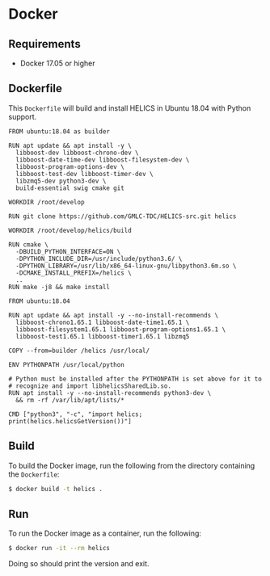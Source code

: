 Docker
======

Requirements
------------

* Docker 17.05 or higher

Dockerfile
----------

This `Dockerfile` will build and install HELICS in Ubuntu 18.04 with
Python support.

```
FROM ubuntu:18.04 as builder

RUN apt update && apt install -y \
  libboost-dev libboost-chrono-dev \
  libboost-date-time-dev libboost-filesystem-dev \
  libboost-program-options-dev \
  libboost-test-dev libboost-timer-dev \
  libzmq5-dev python3-dev \
  build-essential swig cmake git

WORKDIR /root/develop

RUN git clone https://github.com/GMLC-TDC/HELICS-src.git helics

WORKDIR /root/develop/helics/build

RUN cmake \
  -DBUILD_PYTHON_INTERFACE=ON \
  -DPYTHON_INCLUDE_DIR=/usr/include/python3.6/ \
  -DPYTHON_LIBRARY=/usr/lib/x86_64-linux-gnu/libpython3.6m.so \
  -DCMAKE_INSTALL_PREFIX=/helics \
  ..
RUN make -j8 && make install

FROM ubuntu:18.04

RUN apt update && apt install -y --no-install-recommends \
  libboost-chrono1.65.1 libboost-date-time1.65.1 \
  libboost-filesystem1.65.1 libboost-program-options1.65.1 \
  libboost-test1.65.1 libboost-timer1.65.1 libzmq5

COPY --from=builder /helics /usr/local/

ENV PYTHONPATH /usr/local/python

# Python must be installed after the PYTHONPATH is set above for it to
# recognize and import libhelicsSharedLib.so.
RUN apt install -y --no-install-recommends python3-dev \
  && rm -rf /var/lib/apt/lists/*

CMD ["python3", "-c", "import helics; print(helics.helicsGetVersion())"]
```

Build
-----

To build the Docker image, run the following from the directory
containing the `Dockerfile`:

```bash
$ docker build -t helics .
```

Run
---

To run the Docker image as a container, run the following:

```bash
$ docker run -it --rm helics
```

Doing so should print the version and exit.
